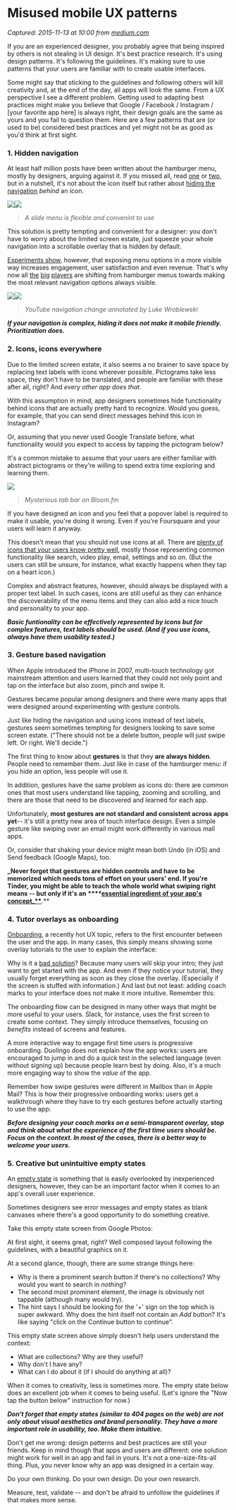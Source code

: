 # Misused mobile UX patterns

_Captured: 2015-11-13 at 10:00 from [medium.com](https://medium.com/@kollinz/misused-mobile-ux-patterns-84d2b6930570)_

If you are an experienced designer, you probably agree that being inspired by others is not stealing in UI design. It's best practice research. It's using design patterns. It's following the guidelines. It's making sure to use patterns that your users are familiar with to create usable interfaces.

Some might say that sticking to the guidelines and following others will kill creativity and, at the end of the day, all apps will look the same. From a UX perspective I see a different problem. Getting used to adapting best practices might make you believe that Google / Facebook / Instagram / [your favorite app here] is always right, their design goals are the same as yours and you fail to question them. Here are a few patterns that are (or used to be) considered best practices and yet might not be as good as you'd think at first sight.

### 1\. Hidden navigation

At least half million posts have been written about the hamburger menu, mostly by designers, arguing against it. If you missed all, read [one](http://techcrunch.com/2014/05/24/before-the-hamburger-button-kills-you/) or [two](http://deep.design/the-hamburger-menu/), but in a nutshell, it's not about the icon itself but rather about [hiding the navigation](https://lmjabreu.com/post/why-and-how-to-avoid-hamburger-menus/) _behind_ an icon.

![](https://d262ilb51hltx0.cloudfront.net/freeze/max/30/1*qui26I1HGnNFb5tf03ja3A.png?q=20)![](https://d262ilb51hltx0.cloudfront.net/max/400/1*qui26I1HGnNFb5tf03ja3A.png)

> _A slide menu is flexible and convenint to use_

This solution is pretty tempting and convenient for a designer: you don't have to worry about the limited screen estate, just squeeze your whole navigation into a scrollable overlay that is hidden by default.

[Experiments show](http://www.lukew.com/ff/entry.asp?1945), however, that exposing menu options in a more visible way increases engagement, user satisfaction and even revenue. That's why now all [the](https://twitter.com/lukew/status/562298343217299457) [big](https://twitter.com/lukew/status/629306816925601792) [players](https://twitter.com/lukew/status/623708092190949377) are shifting from hamburger menus towards making the most relevant navigation options always visible.

![](https://d262ilb51hltx0.cloudfront.net/freeze/max/30/1*HxvIr5FvQREUlRPOW6DjZA.png?q=20)![](https://d262ilb51hltx0.cloudfront.net/max/800/1*HxvIr5FvQREUlRPOW6DjZA.png)

> _YouTube navigation change annotated by Luke Wroblewski_

**_If your navigation is complex, hiding it does not make it mobile friendly. Prioritization does._**

### 2\. Icons, icons everywhere

Due to the limited screen estate, it also seems a no brainer to save space by replacing text labels with icons wherever possible. Pictograms take less space, they don't have to be translated, and people are familiar with these after all, right? And _every other app does that_.

With this assumption in mind, app designers sometimes hide functionality behind icons that are actually pretty hard to recognize. Would you guess, for example, that you can send direct messages behind this icon in Instagram?

Or, assuming that you never used Google Translate before, what functionality would you expect to access by tapping the pictogram below?

It's a common mistake to assume that your users are either familiar with abstract pictograms or they're willing to spend extra time exploring and learning them.

![](https://d262ilb51hltx0.cloudfront.net/max/800/1*WfFfK2vgkJZpAt_X3mtqag.png)

> _Mysterious tab bar on Bloom.fm_

If you have designed an icon and you feel that a popover label is required to make it usable, you're doing it wrong. Even if you're Foursquare and your users will learn it anyway.

This doesn't mean that you should not use icons at all. There are [plenty of icons that your users know pretty well](https://www.usertesting.com/blog/2015/08/04/user-friendly-ui-icons/), mostly those representing common functionality like search, video play, email, settings and so on. (But the users can still be unsure, for instance, what exactly happens when they tap on a heart icon.)

Complex and abstract features, however, should always be displayed with a proper text label. In such cases, icons are still useful as they can enhance the discoverability of the menu items and they can also add a nice touch and personality to your app.

**_Basic funtionality can be effectively represented by icons but for complex features, text labels should be used. (And if you use icons, always have them usability tested.)_**

### 3\. Gesture based navigation

When Apple introduced the iPhone in 2007, multi-touch technology got mainstream attention and users learned that they could not only point and tap on the interface but also zoom, pinch and swipe it.

Gestures became popular among designers and there were many apps that were designed around experimenting with gesture controls.

Just like hiding the navigation and using icons instead of text labels, gestures seem sometimes tempting for designers looking to save some screen estate. ("There should not be a delete button, people will just swipe left. Or right. We'll decide.")

The first thing to know about **gestures** is that they **are always hidden**. People need to remember them. Just like in case of the hamburger menu: if you hide an option, less people will use it.

In addition, gestures have the same problem as icons do: there are common ones that most users understand like tapping, zooming and scrolling, and there are those that need to be discovered and learned for each app.

Unfortunately, **most gestures are not standard and consistent across apps yet**-- it's still a pretty new area of touch interface design. Even a simple gesture like swiping over an email might work differently in various mail apps.

Or, consider that shaking your device might mean both Undo (in iOS) and Send feedback (Google Maps), too.

**_Never forget that gestures are hidden controls and have to be memorized which needs tons of effort on your users' end. If you're Tinder, you might be able to teach the whole world what swiping right means -- but only if it's an _****_[essential ingredient of your app's concept_**](http://www.apptentive.com/blog/in-app-gestures-an-interview-with-tinder/)**_._**

### 4\. Tutor overlays as onboarding

[Onboarding](http://www.useronboard.com/), a recently hot UX topic, refers to the first encounter between the user and the app. In many cases, this simply means showing some overlay tutorials to the user to explain the interface:

Why is it a [bad solution](http://jmduke.com/posts/app-smells-coach-marks-and-onboarding/)? Because many users will skip your intro; they just want to get started with the app. And even if they notice your tutorial, they usually forget everything as soon as they close the overlay. (Especially if the screen is stuffed with information.) And last but not least: adding coach marks to your interface does not make it more intuitive. Remember this:

The onboarding flow can be designed in many other ways that might be more useful to your users. Slack, for instance, uses the first screen to create some context. They simply introduce themselves, focusing on _benefits_ instead of screens and features.

A more interactive way to engage first time users is progressive onboarding. Duolingo does not explain how the app works: users are encouraged to jump in and do a quick test in the selected language (even without signing up) because people learn best by doing. Also, it's a much more engaging way to show the _value_ of the app.

Remember how swipe gestures were different in Mailbox than in Apple Mail? This is how their progressive onboarding works: users get a walkthrough where they have to try each gestures before actually starting to use the app:

**_Before designing your coach marks on a semi-transparent overlay, stop and think about what the experience of the first time users should be. Focus on the context. In most of the cases, there is a better way to welcome your users._**

### 5\. Creative but unintuitive empty states

An [empty state](http://emptystat.es/) is something that is easily overlooked by inexperienced designers, however, they can be an important factor when it comes to an app's overall user experience.

Sometimes designers see error messages and empty states as blank canvases where there's a good opportunity to do something creative.

Take this empty state screen from Google Photos:

At first sight, it seems great, right? Well composed layout following the guidelines, with a beautiful graphics on it.

At a second glance, though, there are some strange things here:

  * Why is there a prominent search button if there's no collections? Why would you want to search in _nothing_?
  * The second most prominent element, the image is obviously not tappable (although many would try).
  * The hint says I should be looking for the '+' sign on the top which is super awkward. Why does the hint itself not contain an _Add_ button? It's like saying "click on the Continue button to continue".

This empty state screen above simply doesn't help users understand the context:

  * What are collections? Why are they useful?
  * Why don't I have any?
  * What can I do about it (if I should do anything at all)?

When it comes to creativity, less is sometimes more. The empty state below does an excellent job when it comes to being useful. (Let's ignore the "Now tap the button below" instruction for now.)

**_Don't forget that empty states (similar to 404 pages on the web) are not only about visual aesthetics and brand personality. They have a more important role in usability, too. Make them intuitive._**

Don't get me wrong: design patterns and best practices are still your friends. Keep in mind though that apps and users are different: one solution might work for well in an app and fail in yours. It's not a one-size-fits-all thing. Plus, you never know why an app was designed in a certain way.

Do your own thinking. Do your own design. Do your own research.

Measure, test, validate -- and don't be afraid to unfollow the guidelines if that makes more sense.
